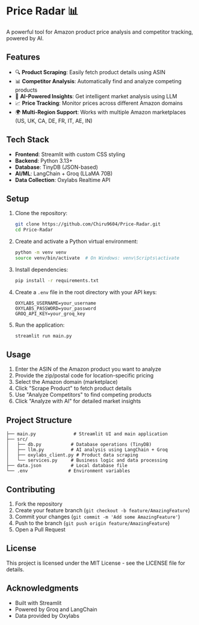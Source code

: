 # Price Radar 📊

A powerful tool for Amazon product price analysis and competitor tracking, powered by AI.

## Features

- 🔍 **Product Scraping**: Easily fetch product details using ASIN
- 📊 **Competitor Analysis**: Automatically find and analyze competing products
- 🤖 **AI-Powered Insights**: Get intelligent market analysis using LLM
- 📈 **Price Tracking**: Monitor prices across different Amazon domains
- 🌍 **Multi-Region Support**: Works with multiple Amazon marketplaces (US, UK, CA, DE, FR, IT, AE, IN)

## Tech Stack

- **Frontend**: Streamlit with custom CSS styling
- **Backend**: Python 3.13+
- **Database**: TinyDB (JSON-based)
- **AI/ML**: LangChain + Groq (LLaMA 70B)
- **Data Collection**: Oxylabs Realtime API

## Setup

1. Clone the repository:
   ```bash
   git clone https://github.com/Chiru9604/Price-Radar.git
   cd Price-Radar
   ```

2. Create and activate a Python virtual environment:
   ```bash
   python -m venv venv
   source venv/bin/activate  # On Windows: venv\Scripts\activate
   ```

3. Install dependencies:
   ```bash
   pip install -r requirements.txt
   ```

4. Create a `.env` file in the root directory with your API keys:
   ```env
   OXYLABS_USERNAME=your_username
   OXYLABS_PASSWORD=your_password
   GROQ_API_KEY=your_groq_key
   ```

5. Run the application:
   ```bash
   streamlit run main.py
   ```

## Usage

1. Enter the ASIN of the Amazon product you want to analyze
2. Provide the zip/postal code for location-specific pricing
3. Select the Amazon domain (marketplace)
4. Click "Scrape Product" to fetch product details
5. Use "Analyze Competitors" to find competing products
6. Click "Analyze with AI" for detailed market insights

## Project Structure

```
├── main.py              # Streamlit UI and main application
├── src/
│   ├── db.py           # Database operations (TinyDB)
│   ├── llm.py          # AI analysis using LangChain + Groq
│   ├── oxylabs_client.py # Product data scraping
│   └── services.py     # Business logic and data processing
├── data.json           # Local database file
└── .env               # Environment variables
```

## Contributing

1. Fork the repository
2. Create your feature branch (`git checkout -b feature/AmazingFeature`)
3. Commit your changes (`git commit -m 'Add some AmazingFeature'`)
4. Push to the branch (`git push origin feature/AmazingFeature`)
5. Open a Pull Request

## License

This project is licensed under the MIT License - see the LICENSE file for details.

## Acknowledgments

- Built with Streamlit
- Powered by Groq and LangChain
- Data provided by Oxylabs